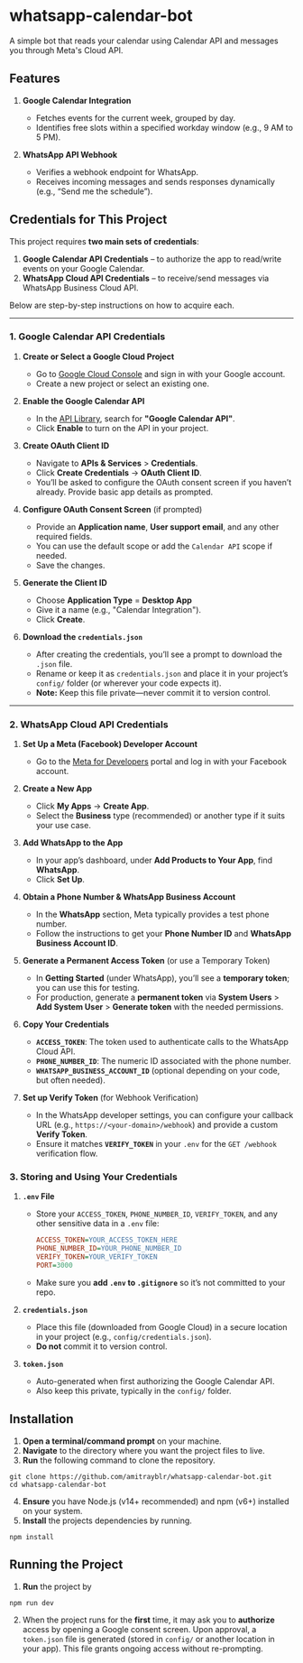 # whatsapp-calendar-bot
A simple bot that reads your calendar using Calendar API and messages you through Meta's Cloud API.

## Features
1. **Google Calendar Integration**  
   - Fetches events for the current week, grouped by day.  
   - Identifies free slots within a specified workday window (e.g., 9 AM to 5 PM).

2. **WhatsApp API Webhook**  
   - Verifies a webhook endpoint for WhatsApp.  
   - Receives incoming messages and sends responses dynamically (e.g., “Send me the schedule”).

## Credentials for This Project

This project requires **two main sets of credentials**:

1. **Google Calendar API Credentials** – to authorize the app to read/write events on your Google Calendar.  
2. **WhatsApp Cloud API Credentials** – to receive/send messages via WhatsApp Business Cloud API.

Below are step-by-step instructions on how to acquire each.

---

### 1. Google Calendar API Credentials

1. **Create or Select a Google Cloud Project**  
   - Go to [Google Cloud Console](https://console.cloud.google.com/) and sign in with your Google account.  
   - Create a new project or select an existing one.

2. **Enable the Google Calendar API**  
   - In the [API Library](https://console.cloud.google.com/apis/library), search for **"Google Calendar API"**.  
   - Click **Enable** to turn on the API in your project.

3. **Create OAuth Client ID**  
   - Navigate to **APIs & Services** > **Credentials**.  
   - Click **Create Credentials** → **OAuth Client ID**.  
   - You’ll be asked to configure the OAuth consent screen if you haven’t already. Provide basic app details as prompted.

4. **Configure OAuth Consent Screen** (if prompted)  
   - Provide an **Application name**, **User support email**, and any other required fields.  
   - You can use the default scope or add the `Calendar API` scope if needed.  
   - Save the changes.

5. **Generate the Client ID**  
   - Choose **Application Type** = **Desktop App** 
   - Give it a name (e.g., "Calendar Integration").  
   - Click **Create**.  

6. **Download the `credentials.json`**  
   - After creating the credentials, you’ll see a prompt to download the `.json` file.  
   - Rename or keep it as `credentials.json` and place it in your project’s `config/` folder (or wherever your code expects it).  
   - **Note:** Keep this file private—never commit it to version control.

---

### 2. WhatsApp Cloud API Credentials

1. **Set Up a Meta (Facebook) Developer Account**  
   - Go to the [Meta for Developers](https://developers.facebook.com/) portal and log in with your Facebook account.

2. **Create a New App**  
   - Click **My Apps** → **Create App**.  
   - Select the **Business** type (recommended) or another type if it suits your use case.

3. **Add WhatsApp to the App**  
   - In your app’s dashboard, under **Add Products to Your App**, find **WhatsApp**.  
   - Click **Set Up**.

4. **Obtain a Phone Number & WhatsApp Business Account**  
   - In the **WhatsApp** section, Meta typically provides a test phone number.  
   - Follow the instructions to get your **Phone Number ID** and **WhatsApp Business Account ID**.

5. **Generate a Permanent Access Token** (or use a Temporary Token)  
   - In **Getting Started** (under WhatsApp), you’ll see a **temporary token**; you can use this for testing.  
   - For production, generate a **permanent token** via **System Users** > **Add System User** > **Generate token** with the needed permissions.

6. **Copy Your Credentials**  
   - **`ACCESS_TOKEN`**: The token used to authenticate calls to the WhatsApp Cloud API.  
   - **`PHONE_NUMBER_ID`**: The numeric ID associated with the phone number.  
   - **`WHATSAPP_BUSINESS_ACCOUNT_ID`** (optional depending on your code, but often needed).

7. **Set up Verify Token** (for Webhook Verification)  
   - In the WhatsApp developer settings, you can configure your callback URL (e.g., `https://<your-domain>/webhook`) and provide a custom **Verify Token**.  
   - Ensure it matches **`VERIFY_TOKEN`** in your `.env` for the `GET /webhook` verification flow.

### 3. Storing and Using Your Credentials

1. **`.env` File**  
   - Store your `ACCESS_TOKEN`, `PHONE_NUMBER_ID`, `VERIFY_TOKEN`, and any other sensitive data in a `.env` file:
     ```ini
     ACCESS_TOKEN=YOUR_ACCESS_TOKEN_HERE
     PHONE_NUMBER_ID=YOUR_PHONE_NUMBER_ID
     VERIFY_TOKEN=YOUR_VERIFY_TOKEN
     PORT=3000
     ```
   - Make sure you **add `.env` to `.gitignore`** so it’s not committed to your repo.

2. **`credentials.json`**  
   - Place this file (downloaded from Google Cloud) in a secure location in your project (e.g., `config/credentials.json`).  
   - **Do not** commit it to version control.

3. **`token.json`**  
   - Auto-generated when first authorizing the Google Calendar API.  
   - Also keep this private, typically in the `config/` folder.

## Installation

1. **Open a terminal/command prompt** on your machine.
2. **Navigate** to the directory where you want the project files to live.
3. **Run** the following command to clone the repository.

``` 
git clone https://github.com/amitrayblr/whatsapp-calendar-bot.git
cd whatsapp-calendar-bot
```

4. **Ensure** you have Node.js (v14+ recommended) and npm (v6+) installed on your system.
5. **Install** the projects dependencies by running.

```
npm install
```

## Running the Project
1. **Run** the project by
```
npm run dev
```
2. When the project runs for the **first** time, it may ask you to **authorize** access by opening a Google consent screen. Upon approval, a `token.json` file is generated (stored in `config/` or another location in your app). This file grants ongoing access without re-prompting.